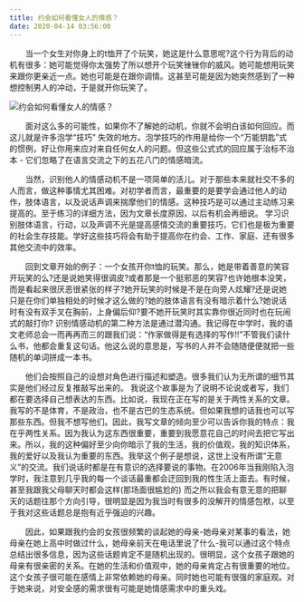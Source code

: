 ```yaml
---
title: 约会如何看懂女人的情感？
date: 2020-04-14 03:56:00
---
```




　　当一个女生对你身上的t恤开了个玩笑，她这是什么意思呢?这个行为背后的动机有很多：她可能觉得你太强势了所以想开个玩笑锉锉你的威风。她可能想用玩笑来跟你更亲近一点。她也可能是在跟你调情。这甚至可能是因为她突然感到了一种想控制男人的冲动，于是就开你玩笑了。

![约会如何看懂女人的情感？](/img/0b1c078a235eed3c87e6f288fbd4f627.jpg)

　　面对这么多的可能性，如果你不了解她的动机，你就不会明白该如何回应。而这儿就是许多泡学“技巧” 失效的地方。泡学技巧的作用是给你一个“万能钥匙”式的惯例，好让你用来应对来自任何女人的问题。但这些公式式的回应属于治标不治本 - 它们忽略了在语言交流之下的五花八门的情感暗流。

　　当然，识别他人的情感动机不是一项简单的活儿。对于那些本来就社交不多的人而言，做这种事情尤其困难。对初学者而言，最重要的是要学会通过他人的动作，肢体语言，以及说话声调来揣摩他们的情感。这种技巧是可以通过主动练习来提高的。至于练习的详细方法，因为文章长度原因，以后有机会再细说。 学习识别肢体语言，行动，以及声调不光是提高感情交流的重要技巧，它们也是极为重要的社会生存技能。学好这些技巧将会有助于提高你在约会、工作、家庭、还有很多其他交流中的效率。

　　回到文章开始的例子：一个女孩开你t恤的玩笑。那么，她是带着善意的笑容开玩笑的么?还是说她笑得很调皮?或者那是一个挺邪恶的笑容?也许她根本没笑，而是看起来很厌恶很紧张的样子?她开玩笑的时候是不是在向旁人炫耀?还是说她只是在你们单独相处的时候才这么做的?她的肢体语言有没有暗示着什么?她说话时有没有双手叉在胸前，上身偏后仰?要不她开玩笑时其实靠你很近同时也在玩闹式的敲打你? 识别情感动机的第二种方法是通过潜沟通。我记得在中学时，我的语文老师总会一而再再而三的跟我们说：“作家做得是有选择的写作!!”不管我们读什么书，他都会重复这句话。他这么说的意思是，写书的人并不会随随便便就把一些随机的单词拼成一本书。

　　他们会按照自己的设想对角色进行描述和塑造。很多我们认为无所谓的细节其实是他们经过反复推敲写出来的。 我说这个故事是为了说明不论说或者写，我们都在要选择自己想表达的东西。比如说，我现在正在写的是关于两性关系的文章。我写的不是体育，不是政治，也不是古巴的生态系统。但如果我想的话我也可以写那些东西。但我不想写他们。因此，我写文章的倾向至少可以告诉你我的特点：我在乎两性关系。因为我认为这东西很重要，重要到我愿意花自己的时间去把它写出来。所以，我的这种偏好至少向你暗示了我的生活，我的价值观，我的知识体系，我的爱好以及我认为重要的东西。我举这个例子是想说，这世上没有所谓“无意义”的交流。我们说话时都是在有意识的选择要说的事物。在2006年当我刚陷入泡学时，我注意到几乎我的每一个谈话最重都会迂回到我的性生活上面去。有时候，甚至我跟我父母聊天时都会这样(那场面很尴尬的) 而之所以我会有意无意的把聊天的话题往那个方向引导，很明显是因为我当时有很多的没解开的情感包袱，以至于我对这些话题总是抱有近乎强迫的兴趣。

　　因此，如果跟我约会的女孩很频繁的谈起她的母亲-她母亲对某事的看法，她母亲在她上高中时做过什么，她母亲前天在电话里说了什么-我可以通过这个特点总结出很多信息，因为这些话题肯定不是随机出现的。很明显，这个女孩子跟她的母亲有很亲密的关系。在她的生活和价值观中，她的母亲肯定占有很重要的地位。这个女孩子很可能在感情上非常依赖她的母亲。同时她也可能有很强的家庭观。对于她来说，对安全感的需求很有可能是她情感需求中的重头戏。